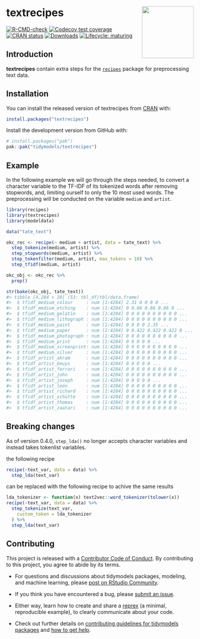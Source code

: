 
<!-- README.md is generated from README.Rmd. Please edit that file -->

# textrecipes <a href='https://textrecipes.tidymodels.org'><img src='man/figures/logo.png' align="right" height="139" /></a>

<!-- badges: start -->

[![R-CMD-check](https://github.com/tidymodels/textrecipes/actions/workflows/R-CMD-check.yaml/badge.svg)](https://github.com/tidymodels/textrecipes/actions/workflows/R-CMD-check.yaml)
[![Codecov test
coverage](https://codecov.io/gh/tidymodels/textrecipes/branch/main/graph/badge.svg)](https://app.codecov.io/gh/tidymodels/textrecipes?branch=main)
[![CRAN
status](http://www.r-pkg.org/badges/version/textrecipes)](https://CRAN.R-project.org/package=textrecipes)
[![Downloads](http://cranlogs.r-pkg.org/badges/textrecipes)](https://CRAN.R-project.org/package=textrecipes)
[![Lifecycle:
maturing](https://img.shields.io/badge/lifecycle-maturing-blue.svg)](https://lifecycle.r-lib.org/articles/stages.html)
<!-- badges: end -->

## Introduction

**textrecipes** contain extra steps for the
[`recipes`](https://CRAN.R-project.org/package=recipes) package for
preprocessing text data.

## Installation

You can install the released version of textrecipes from
[CRAN](https://CRAN.R-project.org) with:

``` r
install.packages("textrecipes")
```

Install the development version from GitHub with:

``` r
# install.packages("pak")
pak::pak("tidymodels/textrecipes")
```

## Example

In the following example we will go through the steps needed, to convert
a character variable to the TF-IDF of its tokenized words after removing
stopwords, and, limiting ourself to only the 10 most used words. The
preprocessing will be conducted on the variable `medium` and `artist`.

``` r
library(recipes)
library(textrecipes)
library(modeldata)

data("tate_text")

okc_rec <- recipe(~ medium + artist, data = tate_text) %>%
  step_tokenize(medium, artist) %>%
  step_stopwords(medium, artist) %>%
  step_tokenfilter(medium, artist, max_tokens = 10) %>%
  step_tfidf(medium, artist)

okc_obj <- okc_rec %>%
  prep()

str(bake(okc_obj, tate_text))
#> tibble [4,284 × 20] (S3: tbl_df/tbl/data.frame)
#>  $ tfidf_medium_colour     : num [1:4284] 2.31 0 0 0 0 ...
#>  $ tfidf_medium_etching    : num [1:4284] 0 0.86 0.86 0.86 0 ...
#>  $ tfidf_medium_gelatin    : num [1:4284] 0 0 0 0 0 0 0 0 0 0 ...
#>  $ tfidf_medium_lithograph : num [1:4284] 0 0 0 0 0 0 0 0 0 0 ...
#>  $ tfidf_medium_paint      : num [1:4284] 0 0 0 0 2.35 ...
#>  $ tfidf_medium_paper      : num [1:4284] 0 0.422 0.422 0.422 0 ...
#>  $ tfidf_medium_photograph : num [1:4284] 0 0 0 0 0 0 0 0 0 0 ...
#>  $ tfidf_medium_print      : num [1:4284] 0 0 0 0 0 ...
#>  $ tfidf_medium_screenprint: num [1:4284] 0 0 0 0 0 0 0 0 0 0 ...
#>  $ tfidf_medium_silver     : num [1:4284] 0 0 0 0 0 0 0 0 0 0 ...
#>  $ tfidf_artist_akram      : num [1:4284] 0 0 0 0 0 0 0 0 0 0 ...
#>  $ tfidf_artist_beuys      : num [1:4284] 0 0 0 0 0 ...
#>  $ tfidf_artist_ferrari    : num [1:4284] 0 0 0 0 0 0 0 0 0 0 ...
#>  $ tfidf_artist_john       : num [1:4284] 0 0 0 0 0 0 0 0 0 0 ...
#>  $ tfidf_artist_joseph     : num [1:4284] 0 0 0 0 0 ...
#>  $ tfidf_artist_león       : num [1:4284] 0 0 0 0 0 0 0 0 0 0 ...
#>  $ tfidf_artist_richard    : num [1:4284] 0 0 0 0 0 0 0 0 0 0 ...
#>  $ tfidf_artist_schütte    : num [1:4284] 0 0 0 0 0 0 0 0 0 0 ...
#>  $ tfidf_artist_thomas     : num [1:4284] 0 0 0 0 0 0 0 0 0 0 ...
#>  $ tfidf_artist_zaatari    : num [1:4284] 0 0 0 0 0 0 0 0 0 0 ...
```

## Breaking changes

As of version 0.4.0, `step_lda()` no longer accepts character variables
and instead takes tokenlist variables.

the following recipe

``` r
recipe(~text_var, data = data) %>%
  step_lda(text_var)
```

can be replaced with the following recipe to achive the same results

``` r
lda_tokenizer <- function(x) text2vec::word_tokenizer(tolower(x))
recipe(~text_var, data = data) %>%
  step_tokenize(text_var,
    custom_token = lda_tokenizer
  ) %>%
  step_lda(text_var)
```

## Contributing

This project is released with a [Contributor Code of
Conduct](https://contributor-covenant.org/version/2/0/CODE_OF_CONDUCT.html).
By contributing to this project, you agree to abide by its terms.

- For questions and discussions about tidymodels packages, modeling, and
  machine learning, please [post on RStudio
  Community](https://forum.posit.co/new-topic?category_id=15&tags=tidymodels,question).

- If you think you have encountered a bug, please [submit an
  issue](https://github.com/tidymodels/textrecipes/issues).

- Either way, learn how to create and share a
  [reprex](https://reprex.tidyverse.org/articles/articles/learn-reprex.html)
  (a minimal, reproducible example), to clearly communicate about your
  code.

- Check out further details on [contributing guidelines for tidymodels
  packages](https://www.tidymodels.org/contribute/) and [how to get
  help](https://www.tidymodels.org/help/).
